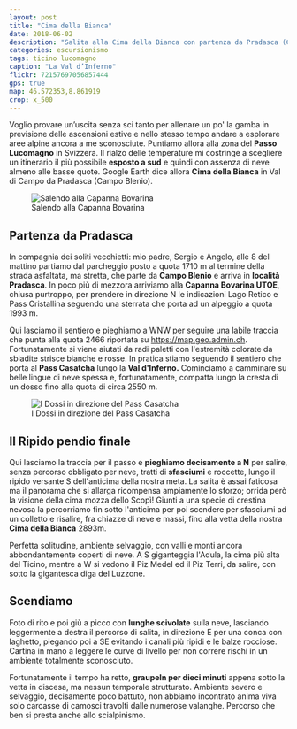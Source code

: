 ```yaml
---
layout: post
title: "Cima della Bianca"
date: 2018-06-02
description: "Salita alla Cima della Bianca con partenza da Pradasca (Campo Blenio) per la Capanna Bovarina e la Val D’Inferno"
categories: escursionismo
tags: ticino lucomagno
caption: "La Val d’Inferno"
flickr: 72157697056857444
gps: true
map: 46.572353,8.861919
crop: x_500
---
```



Voglio provare un’uscita senza sci tanto per allenare un po' la gamba in previsione delle ascensioni estive e nello stesso tempo andare a esplorare aree alpine ancora a me sconosciute. Puntiamo allora alla zona del **Passo Lucomagno** in Svizzera. Il rialzo delle temperature mi costringe a scegliere un itinerario il più possibile **esposto a sud** e quindi con assenza di neve almeno alle basse quote. Google Earth dice allora **Cima della Bianca** in Val di Campo da Pradasca (Campo Blenio).

<figure>
    <img src="https://farm2.staticflickr.com/1726/42565008951_edd2d2057a_c.jpg" alt="Salendo alla Capanna Bovarina" /> 
    <figcaption>Salendo alla Capanna Bovarina</figcaption>
</figure>

## Partenza da Pradasca

In compagnia dei soliti vecchietti: mio padre, Sergio e Angelo, alle 8 del mattino partiamo dal parcheggio posto a quota 1710 m al termine della strada asfaltata, ma stretta, che parte da **Campo Blenio** e arriva in **località Pradasca**. In poco più di mezzora arriviamo alla **Capanna Bovarina UTOE**, chiusa purtroppo, per prendere in direzione N le indicazioni Lago Retico e Pass Cristallina seguendo una sterrata che porta ad un alpeggio a quota 1993 m. 

Qui lasciamo il sentiero e pieghiamo a WNW per seguire una labile traccia che punta alla quota 2466 riportata su <a href="https://map.geo.admin.ch">https://map.geo.admin.ch</a>. Fortunatamente si viene aiutati da radi paletti con l'estremità colorate da sbiadite strisce bianche e rosse. In pratica stiamo seguendo il sentiero che porta al **Pass Casatcha** lungo la **Val d'Inferno.** Cominciamo a camminare su belle lingue di neve spessa e, fortunatamente, compatta lungo la cresta di un dosso fino alla quota di circa 2550 m. 

<figure>
    <img src="https://farm2.staticflickr.com/1721/41842875084_5d78fd4941_c.jpg" alt="I Dossi in direzione del Pass Casatcha" /> 
    <figcaption>I Dossi in direzione del Pass Casatcha</figcaption>
</figure>

## Il Ripido pendio finale

Qui lasciamo la traccia per il passo e **pieghiamo decisamente a N** per salire, senza percorso obbligato per neve, tratti di **sfasciumi** e roccette, lungo il ripido versante S dell'anticima della nostra meta. La salita è assai faticosa ma il panorama che si allarga ricompensa ampiamente lo sforzo; orrida però la visione della cima mozza dello Scopì! Giunti a una specie di crestina nevosa la percorriamo fin sotto l'anticima per poi scendere per sfasciumi ad un colletto e risalire, fra chiazze di neve e massi, fino alla vetta della nostra **Cima della Bianca** 2893m.

Perfetta solitudine, ambiente selvaggio, con valli e monti ancora abbondantemente coperti di neve. A S giganteggia l'Adula, la cima più alta del Ticino, mentre a W si vedono il Piz Medel ed il Piz Terri, da salire, con sotto la gigantesca diga del Luzzone. 

## Scendiamo

Foto di rito e poi giù a picco con **lunghe scivolate** sulla neve, lasciando leggermente a destra il percorso di salita, in direzione E per una conca con laghetto, piegando poi a SE evitando i canali più ripidi e le balze rocciose. Cartina in mano a leggere le curve di livello per non correre rischi in un ambiente totalmente sconosciuto.

Fortunatamente il tempo ha retto, **graupeln per dieci minuti** appena sotto la vetta in discesa, ma nessun temporale strutturato. Ambiente severo e selvaggio, decisamente poco battuto, non abbiamo incontrato anima viva solo carcasse di camosci travolti dalle numerose valanghe. Percorso che ben si presta anche allo scialpinismo.
